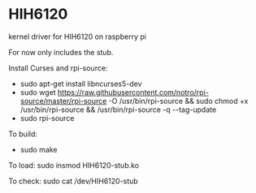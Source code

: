 # HIH6120
kernel driver for HIH6120 on raspberry pi

For now only includes the stub.

Install Curses and rpi-source:

* sudo apt-get install libncurses5-dev
* sudo wget https://raw.githubusercontent.com/notro/rpi-source/master/rpi-source -O /usr/bin/rpi-source && sudo chmod +x /usr/bin/rpi-source && /usr/bin/rpi-source -q --tag-update
* sudo rpi-source

To build:
* sudo make

To load:
sudo insmod HIH6120-stub.ko

To check:
sudo cat /dev/HIH6120-stub
